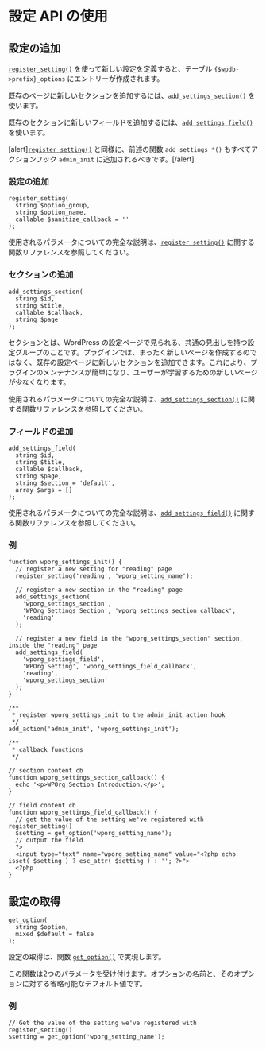 <!-- 
# Using Settings API
 -->
# 設定 API の使用

<!-- 
## Adding Settings
 -->
## 設定の追加

<!-- 
You must define a new setting using [`register_setting()`](https://developer.wordpress.org/reference/functions/register_setting/), it will create an entry in the `{$wpdb->prefix}_options` table.
 -->
[`register_setting()`](https://developer.wordpress.org/reference/functions/register_setting/) を使って新しい設定を定義すると、テーブル `{$wpdb->prefix}_options` にエントリーが作成されます。

<!-- 
You can add new sections on existing pages using [`add_settings_section()`](https://developer.wordpress.org/reference/functions/add_settings_section/).
 -->
既存のページに新しいセクションを追加するには、[`add_settings_section()`](https://developer.wordpress.org/reference/functions/add_settings_section/) を使います。

<!-- 
You can add new fields to existing sections using [`add_settings_field()`](https://developer.wordpress.org/reference/functions/add_settings_field/).
 -->
既存のセクションに新しいフィールドを追加するには、[`add_settings_field()`](https://developer.wordpress.org/reference/functions/add_settings_field/) を使います。

<!-- 
[alert][`register_setting()`](https://developer.wordpress.org/reference/functions/register_setting/) as well as the mentioned `add_settings_*()` functions should all be added to the `admin_init` action hook.[/alert]
 -->
[alert][`register_setting()`](https://developer.wordpress.org/reference/functions/register_setting/) と同様に、前述の関数 `add_settings_*()` もすべてアクションフック `admin_init` に追加されるべきです。[/alert]

<!-- 
### Add a Setting
 -->
### 設定の追加

```
register_setting(
  string $option_group,
  string $option_name,
  callable $sanitize_callback = ''
);
```

<!-- 
Please refer to the Function Reference about [`register_setting()`](https://developer.wordpress.org/reference/functions/register_setting/) for full explanation about the used parameters.
 -->
使用されるパラメータについての完全な説明は、[`register_setting()`](https://developer.wordpress.org/reference/functions/register_setting/) に関する関数リファレンスを参照してください。

<!-- 
### Add a Section
 -->
### セクションの追加

```
add_settings_section(
  string $id,
  string $title,
  callable $callback,
  string $page
);
```

<!-- 
Sections are the groups of settings you see on WordPress settings pages with a shared heading. In your plugin you can add new sections to existing settings pages rather than creating a whole new page. This makes your plugin simpler to maintain and creates fewer new pages for users to learn.
 -->
セクションとは、WordPress の設定ページで見られる、共通の見出しを持つ設定グループのことです。プラグインでは、まったく新しいページを作成するのではなく、既存の設定ページに新しいセクションを追加できます。これにより、プラグインのメンテナンスが簡単になり、ユーザーが学習するための新しいページが少なくなります。

<!-- 
Please refer to the Function Reference about [`add_settings_section()`](https://developer.wordpress.org/reference/functions/add_settings_section/) for full explanation about the used parameters.
 -->
使用されるパラメータについての完全な説明は、[`add_settings_section()`](https://developer.wordpress.org/reference/functions/add_settings_section/) に関する関数リファレンスを参照してください。

<!-- 
### Add a Field
 -->
### フィールドの追加

```
add_settings_field(
  string $id,
  string $title,
  callable $callback,
  string $page,
  string $section = 'default',
  array $args = []
);
```

<!-- 
Please refer to the Function Reference about [`add_settings_field()`](https://developer.wordpress.org/reference/functions/add_settings_field/) for full explanation about the used parameters.
 -->
使用されるパラメータについての完全な説明は、[`add_settings_field()`](https://developer.wordpress.org/reference/functions/add_settings_field/) に関する関数リファレンスを参照してください。

<!-- 
### Example
 -->
### 例

```
function wporg_settings_init() {
  // register a new setting for "reading" page
  register_setting('reading', 'wporg_setting_name');

  // register a new section in the "reading" page
  add_settings_section(
    'wporg_settings_section',
    'WPOrg Settings Section', 'wporg_settings_section_callback',
    'reading'
  );

  // register a new field in the "wporg_settings_section" section, inside the "reading" page
  add_settings_field(
    'wporg_settings_field',
    'WPOrg Setting', 'wporg_settings_field_callback',
    'reading',
    'wporg_settings_section'
  );
}

/**
 * register wporg_settings_init to the admin_init action hook
 */
add_action('admin_init', 'wporg_settings_init');

/**
 * callback functions
 */

// section content cb
function wporg_settings_section_callback() {
  echo '<p>WPOrg Section Introduction.</p>';
}

// field content cb
function wporg_settings_field_callback() {
  // get the value of the setting we've registered with register_setting()
  $setting = get_option('wporg_setting_name');
  // output the field
  ?>
  <input type="text" name="wporg_setting_name" value="<?php echo isset( $setting ) ? esc_attr( $setting ) : ''; ?>">
  <?php
}
```

<!-- 
## Getting Settings
 -->
## 設定の取得

```
get_option(
  string $option,
  mixed $default = false
);
```

<!-- 
Getting settings is accomplished with the [`get_option()`](https://developer.wordpress.org/reference/functions/get_option/) function.
 -->
設定の取得は、関数 [`get_option()`](https://developer.wordpress.org/reference/functions/get_option/) で実現します。

<!-- 
The function accepts two parameters: the name of the option and an optional default value for that option.
 -->
この関数は2つのパラメータを受け付けます。オプションの名前と、そのオプションに対する省略可能なデフォルト値です。

<!-- 
### Example
 -->
### 例

```
// Get the value of the setting we've registered with register_setting()
$setting = get_option('wporg_setting_name');
```